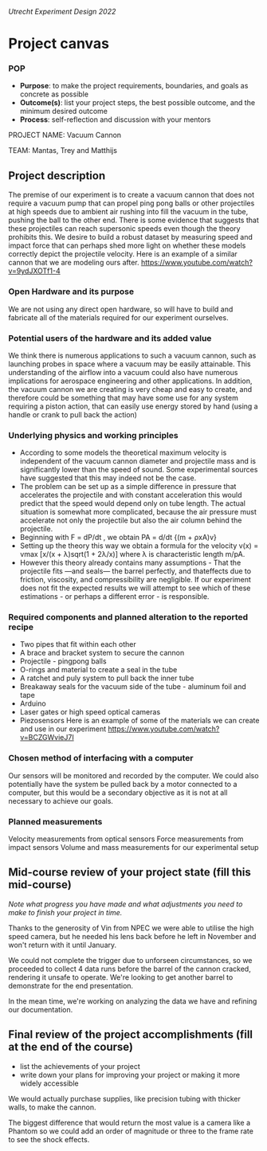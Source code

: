 *Utrecht Experiment Design 2022*

# Project canvas

### POP

+ **Purpose**: to make the project requirements, boundaries, and goals as concrete as possible  
+ **Outcome(s)**: list your project steps, the best possible outcome, and the minimum desired outcome  
+ **Process**: self-reflection and discussion with your mentors

PROJECT NAME: Vacuum Cannon

TEAM: Mantas, Trey and Matthijs

## Project description  
The premise of our experiment is to create a vacuum cannon that does not require a vacuum pump that can propel ping pong balls or other projectiles at high speeds due to ambient air rushing into fill the vacuum in the tube, pushing the ball to the other end.
There is some evidence that suggests that these projectiles can reach supersonic speeds even though the theory prohibits this. We desire to build a robust dataset by measuring speed and impact force that can perhaps shed more light on whether these models correctly depict the projectile velocity.
Here is an example of a similar cannon that we are modeling ours after. https://www.youtube.com/watch?v=9ydJXOTf1-4
### Open Hardware and its purpose
We are not using any direct open hardware, so will have to build and fabricate all of the materials required for our experiment ourselves. 

### Potential users of the hardware and its added value
We think there is numerous applications to such a vacuum cannon, such as launching probes in space where a vacuum may be easily attainable. This understanding of the airflow into a vacuum could also have numerous implications for aerospace engineering and other applications.
In addition, the vacuum cannon we are creating is very cheap and easy to create, and therefore could be something that may have some use for any system requiring a piston action, that can easily use energy stored by hand (using a handle or crank to pull back the action)

### Underlying physics and working principles
- According to some models the theoretical maximum velocity is independent of the vacuum cannon diameter and projectile mass and is significantly lower than the speed of sound. Some experimental sources have suggested that this may indeed not be the case.
- The problem can be set up as a simple difference in pressure that accelerates the projectile and with constant acceleration this would predict that the speed would depend only on tube length. The actual situation is somewhat more complicated, because the air pressure must accelerate not only the projectile but also the air column behind the projectile.
- Beginning with F = dP/dt , we obtain PA = d/dt {(m + ρxA)v}
- Setting up the theory this way we obtain a formula for the velocity v(x) = vmax [x/(x + λ)sqrt(1 + 2λ/x)] where λ is characteristic length m/pA.
- However this theory already contains many assumptions - That the projectile fits —and seals— the barrel perfectly, and thateffects due to friction, viscosity, and compressibility are negligible. If our experiment does not fit the expected results we will attempt to see which of these estimations - or perhaps a different error - is responsible.


### Required components and planned alteration to the reported recipe
- Two pipes that fit within each other
- A brace and bracket system to secure the cannon
- Projectile - pingpong balls
- O-rings and material to create a seal in the tube
- A ratchet and puly system to pull back the inner tube
- Breakaway seals for the vacuum side of the tube - aluminum foil and tape
- Arduino
- Laser gates or high speed optical cameras
- Piezosensors
Here is an example of some of the materials we can create and use in our experiment https://www.youtube.com/watch?v=BCZGWvieJ7I

### Chosen method of interfacing with a computer
Our sensors will be monitored and recorded by the computer. We could also potentially have the system be pulled back by a motor connected to a computer, but this would be a secondary objective as it is not at all necessary to achieve our goals.

### Planned measurements
Velocity measurements from optical sensors
Force measurements from impact sensors
Volume and mass measurements for our experimental setup

## Mid-course review of your project state (fill this mid-course)
*Note what progress you have made and what adjustments you need to make to finish your project in time.*

Thanks to the generosity of Vin from NPEC we were able to utilise the high speed camera, but he needed his lens back before he left in November and won't return with it until January.

We could not complete the trigger due to unforseen circumstances, so we proceeded to collect 4 data runs before the barrel of the cannon cracked, rendering it unsafe to operate.
We're looking to get another barrel to demonstrate for the end presentation.

In the mean time, we're working on analyzing the data we have and refining our documentation.


## Final review of the project accomplishments (fill at the end of the course)

+ list the achievements of your project  
+ write down your plans for improving your project or making it more widely accessible

We would actually purchase supplies, like precision tubing with thicker walls, to make the cannon.

The biggest difference that would return the most value is a camera like a Phantom so we could add an order of magnitude or three to the frame rate to see the shock effects.

